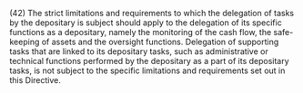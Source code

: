 (42) The strict limitations and requirements to which the delegation of tasks by the depositary is subject should apply to the delegation of its specific functions as a depositary, namely the monitoring of the cash flow, the safe-keeping of assets and the oversight functions. Delegation of supporting tasks that are linked to its depositary tasks, such as administrative or technical functions performed by the depositary as a part of its depositary tasks, is not subject to the specific limitations and requirements set out in this Directive.